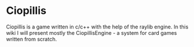 <h1>Ciopillis</h1>

Ciopillis is a game written in c/c++ with the help of the raylib engine. In this wiki I will present mostly the CiopillisEngine - a system for card games written from scratch.
